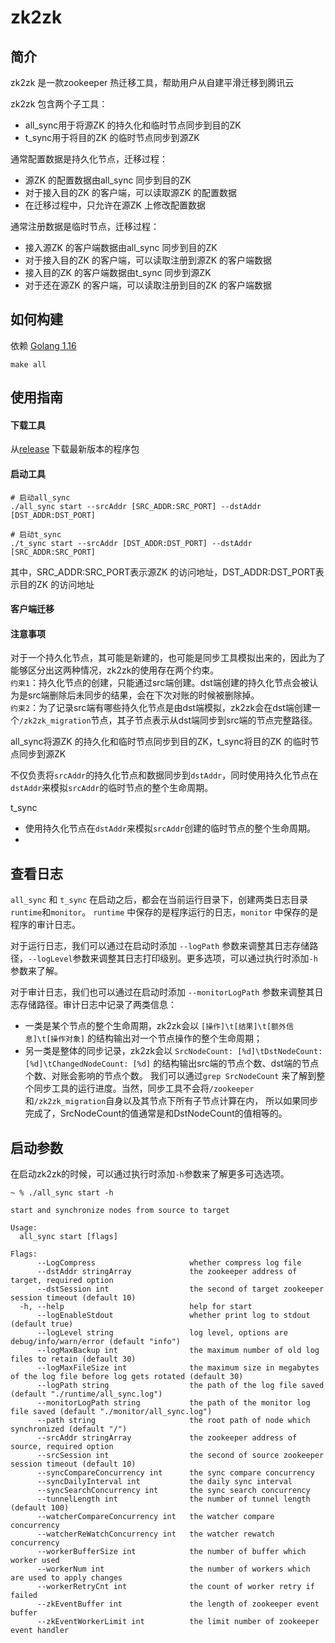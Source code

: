 # zk2zk

## 简介

zk2zk 是一款zookeeper 热迁移工具，帮助用户从自建平滑迁移到腾讯云

zk2zk 包含两个子工具：

- all_sync用于将源ZK 的持久化和临时节点同步到目的ZK
- t_sync用于将目的ZK 的临时节点同步到源ZK

通常配置数据是持久化节点，迁移过程：

- 源ZK 的配置数据由all_sync 同步到目的ZK
- 对于接入目的ZK 的客户端，可以读取源ZK 的配置数据
- 在迁移过程中，只允许在源ZK 上修改配置数据

通常注册数据是临时节点，迁移过程：

- 接入源ZK 的客户端数据由all_sync 同步到目的ZK
- 对于接入目的ZK 的客户端，可以读取注册到源ZK 的客户端数据
- 接入目的ZK 的客户端数据由t_sync 同步到源ZK
- 对于还在源ZK 的客户端，可以读取注册到目的ZK 的客户端数据

## 如何构建

依赖 [Golang 1.16]()

```
make all
```

## 使用指南

#### 下载工具

从[release](https://github.com/tencentyun/tse-tools/releases) 下载最新版本的程序包

#### 启动工具

```shell
# 启动all_sync
./all_sync start --srcAddr [SRC_ADDR:SRC_PORT] --dstAddr [DST_ADDR:DST_PORT]

# 启动t_sync
./t_sync start --srcAddr [DST_ADDR:DST_PORT] --dstAddr [SRC_ADDR:SRC_PORT]
```

其中，SRC_ADDR:SRC_PORT表示源ZK 的访问地址，DST_ADDR:DST_PORT表示目的ZK 的访问地址

#### 客户端迁移


#### 注意事项

对于一个持久化节点，其可能是新建的，也可能是同步工具模拟出来的，因此为了能够区分出这两种情况，zk2zk的使用存在两个约束。  
`约束1`：持久化节点的创建，只能通过src端创建。dst端创建的持久化节点会被认为是src端删除后未同步的结果，会在下次对账的时候被删除掉。  
`约束2`：为了记录src端有哪些持久化节点是由dst端模拟，zk2zk会在dst端创建一个`/zk2zk_migration`节点，其子节点表示从dst端同步到src端的节点完整路径。  


all_sync将源ZK 的持久化和临时节点同步到目的ZK，t_sync将目的ZK 的临时节点同步到源ZK

不仅负责将`srcAddr`的持久化节点和数据同步到`dstAddr`，同时使用持久化节点在`dstAddr`来模拟`srcAddr`的临时节点的整个生命周期。  

t_sync

- 使用持久化节点在`dstAddr`来模拟`srcAddr`创建的临时节点的整个生命周期。
- 

## 查看日志

`all_sync` 和 `t_sync` 在启动之后，都会在当前运行目录下，创建两类日志目录`runtime`和`monitor`。
`runtime` 中保存的是程序运行的日志，`monitor` 中保存的是程序的审计日志。  

对于运行日志，我们可以通过在启动时添加 `--logPath` 参数来调整其日志存储路径，`--logLevel`参数来调整其日志打印级别。更多选项，可以通过执行时添加`-h`参数来了解。  

对于审计日志，我们也可以通过在启动时添加 `--monitorLogPath` 参数来调整其日志存储路径。审计日志中记录了两类信息：  
- 一类是某个节点的整个生命周期，zk2zk会以 `[操作]\t[结果]\t[额外信息]\t[操作对象]` 的结构输出对一个节点操作的整个生命周期；  
- 另一类是整体的同步记录，zk2zk会以 `SrcNodeCount: [%d]\tDstNodeCount: [%d]\tChangedNodeCount: [%d]` 的结构输出src端的节点个数、dst端的节点个数、对账会影响的节点个数。
我们可以通过`grep SrcNodeCount` 来了解到整个同步工具的运行进度。当然，同步工具不会将`/zookeeper`和`/zk2zk_migration`自身以及其节点下所有子节点计算在内，
所以如果同步完成了，SrcNodeCount的值通常是和DstNodeCount的值相等的。  


## 启动参数

在启动zk2zk的时候，可以通过执行时添加`-h`参数来了解更多可选选项。

```
~ % ./all_sync start -h

start and synchronize nodes from source to target

Usage:
  all_sync start [flags]

Flags:
      --LogCompress                     whether compress log file
      --dstAddr stringArray             the zookeeper address of target, required option
      --dstSession int                  the second of target zookeeper session timeout (default 10)
  -h, --help                            help for start
      --logEnableStdout                 whether print log to stdout (default true)
      --logLevel string                 log level, options are debug/info/warn/error (default "info")
      --logMaxBackup int                the maximum number of old log files to retain (default 30)
      --logMaxFileSize int              the maximum size in megabytes of the log file before log gets rotated (default 30)
      --logPath string                  the path of the log file saved (default "./runtime/all_sync.log")
      --monitorLogPath string           the path of the monitor log file saved (default "./monitor/all_sync.log")
      --path string                     the root path of node which synchronized (default "/")
      --srcAddr stringArray             the zookeeper address of source, required option
      --srcSession int                  the second of source zookeeper session timeout (default 10)
      --syncCompareConcurrency int      the sync compare concurrency
      --syncDailyInterval int           the daily sync interval
      --syncSearchConcurrency int       the sync search concurrency
      --tunnelLength int                the number of tunnel length (default 100)
      --watcherCompareConcurrency int   the watcher compare concurrency
      --watcherReWatchConcurrency int   the watcher rewatch concurrency
      --workerBufferSize int            the number of buffer which worker used
      --workerNum int                   the number of workers which are used to apply changes
      --workerRetryCnt int              the count of worker retry if failed
      --zkEventBuffer int               the length of zookeeper event buffer
      --zkEventWorkerLimit int          the limit number of zookeeper event handler
```
